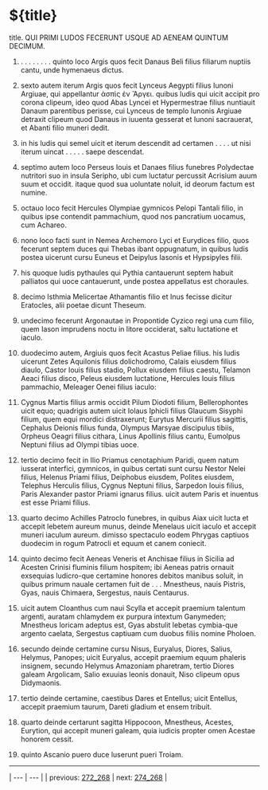 # ${title}

title. QUI PRIMI LUDOS FECERUNT USQUE AD AENEAM QUINTUM DECIMUM.



1. . . . . . . . . quinto loco Argis quos fecit Danaus Beli filius filiarum nuptiis cantu, unde hymenaeus dictus.



2. sexto autem iterum Argis quos fecit Lynceus Aegypti filius Iunoni Argiuae, qui appellantur ἀσπὶς ἐν Ἄργει. quibus ludis qui uicit accipit pro corona clipeum, ideo quod Abas Lyncei et Hypermestrae filius nuntiauit Danaum parentibus perisse, cui Lynceus de templo Iunonis Argiuae detraxit clipeum quod Danaus in iuuenta gesserat et Iunoni sacrauerat, et Abanti filio muneri dedit.



3. in his ludis qui semel uicit et iterum descendit ad certamen . . . . ut nisi iterum uincat . . . . . saepe descendat.



4. septimo autem loco Perseus Iouis et Danaes filius funebres Polydectae nutritori suo in insula Seripho, ubi cum luctatur percussit Acrisium auum suum et occidit. itaque quod sua uoluntate noluit, id deorum factum est numine.



5. octauo loco fecit Hercules Olympiae gymnicos Pelopi Tantali filio, in quibus ipse contendit pammachium, quod nos pancratium uocamus, cum Achareo.



6. nono loco facti sunt in Nemea Archemoro Lyci et Eurydices filio, quos fecerunt septem duces qui Thebas ibant oppugnatum, in quibus ludis postea uicerunt cursu Euneus et Deipylus Iasonis et Hypsipyles filii.



7. his quoque ludis pythaules qui Pythia cantauerunt septem habuit palliatos qui uoce cantauerunt, unde postea appellatus est choraules.



8. decimo Isthmia Melicertae Athamantis filio et Inus fecisse dicitur Eratocles, alii poetae dicunt Theseum.



9. undecimo fecerunt Argonautae in Propontide Cyzico regi una cum filio, quem Iason imprudens noctu in litore occiderat, saltu luctatione et iaculo.



10. duodecimo autem, Argiuis quos fecit Acastus Peliae filius. his ludis uicerunt Zetes Aquilonis filius dolichodromo, Calais eiusdem filius diaulo, Castor Iouis filius stadio, Pollux eiusdem filius caestu, Telamon Aeaci filius disco, Peleus eiusdem luctatione, Hercules Iouis filius pammachio, Meleager Oenei filius iaculo:



11. Cygnus Martis filius armis occidit Pilum Diodoti filium, Bellerophontes uicit equo; quadrigis autem uicit Iolaus Iphicli filius Glaucum Sisyphi filium, quem equi mordici distraxerunt; Eurytus Mercurii filius sagittis, Cephalus Deionis filius funda, Olympus Marsyae discipulus tibiis, Orpheus Oeagri filius cithara, Linus Apollinis filius cantu, Eumolpus Neptuni filius ad Olympi tibias uoce.



12. tertio decimo fecit in Ilio Priamus cenotaphium Paridi, quem natum iusserat interfici, gymnicos, in quibus certati sunt cursu Nestor Nelei filius, Helenus Priami filius, Deiphobus eiusdem, Polites eiusdem, Telephus Herculis filius, Cygnus Neptuni filius, Sarpedon Iouis filius, Paris Alexander pastor Priami ignarus filius. uicit autem Paris et inuentus est esse Priami filius.



13. quarto decimo Achilles Patroclo funebres, in quibus Aiax uicit lucta et accepit lebetem aureum munus, deinde Menelaus uicit iaculo et accepit muneri iaculum aureum. dimisso spectaculo eodem Phrygas captiuos duodecim in rogum Patrocli et equum et canem coniecit.



14. quinto decimo fecit Aeneas Veneris et Anchisae filius in Sicilia ad Acesten Crinisi fluminis filium hospitem; ibi Aeneas patris ornauit exsequias ludicro-que certamine honores debitos manibus soluit, in quibus primum nauale certamen fuit de . . . Mnestheus, nauis Pistris, Gyas, nauis Chimaera, Sergestus, nauis Centaurus.



15. uicit autem Cloanthus cum naui Scylla et accepit praemium talentum argenti, auratam chlamydem ex purpura intextum Ganymeden; Mnestheus loricam adeptus est, Gyas abstulit lebetas cymbia-que argento caelata, Sergestus captiuam cum duobus filiis nomine Pholoen.



16. secundo deinde certamine cursu Nisus, Euryalus, Diores, Salius, Helymus, Panopes; uicit Euryalus, accepit praemium equum phaleris insignem, secundo Helymus Amazoniam pharetram, tertio Diores galeam Argolicam, Salio exuuias leonis donauit, Niso clipeum opus Didymaonis.



17. tertio deinde certamine, caestibus Dares et Entellus; uicit Entellus, accepit praemium taurum, Dareti gladium et ensem tribuit.



18. quarto deinde certarunt sagitta Hippocoon, Mnestheus, Acestes, Eurytion, qui accepit muneri galeam, quia iudicis propter omen Acestae honorem cessit.



19. quinto Ascanio puero duce luserunt pueri Troiam.



---

| --- | --- |
| previous: [272_268](../272_268/) | next: [274_268](../274_268/) |